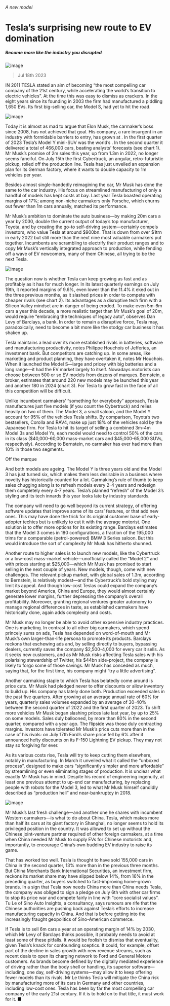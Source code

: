 ###### A new model
# Tesla’s surprising new route to EV domination 
##### Become more like the industry you disrupted 
![image](images/20230722_WBP001.jpg) 
> Jul 18th 2023 
IN 2011 TESLA stated an aim of becoming “the most compelling car company of the 21st century, while accelerating the world’s transition to electric vehicles”. At the time this was easy to dismiss as crackers. In the eight years since its founding in 2003 the firm had manufactured a piddling 1,650 EVs. Its first big-selling car, the Model S, had yet to hit the road. 
![image](images/20230722_WBC885.png) 

Today it is almost as mad to argue that Elon Musk, the carmaker’s boss since 2008, has not achieved that goal. His company, a rare insurgent in an industry with formidable barriers to entry, has grown at . In the first quarter of 2023 Tesla’s Model Y mini-SUV was the world’s . In the second quarter it delivered a total of 466,000 cars, beating analysts’ forecasts (see chart 1). Mr Musk’s promise of 2m sales this year, up from 1.3m in 2022, no longer seems fanciful. On July 15th the first Cybertruck, an angular, retro-futuristic pickup, rolled off the production line. Tesla has just unveiled an expansion plan for its German factory, where it wants to double capacity to 1m vehicles per year. 
Besides almost single-handedly reimagining the car, Mr Musk has done the same to the car industry. His focus on streamlined manufacturing of only a handful of models has kept costs at bay. Last year Tesla boasted operating margins of 17%; among non-niche carmakers only Porsche, which churns out fewer than 1m cars annually, matched its performance. 
Mr Musk’s ambition to dominate the auto business—by making 20m cars a year by 2030, double the current output of today’s top manufacturer, Toyota, and by creating the go-to self-driving system—certainly compels investors, who value Tesla at around $900bn. That is down from over $1trn in early 2022 but still more than the next nine most valuable carmakers put together. Incumbents are scrambling to electrify their product ranges and to copy Mr Musk’s vertically integrated approach to production, while fending off a wave of EV newcomers, many of them Chinese, all trying to be the next Tesla.
![image](images/20230722_WBC899.png) 

The question now is whether Tesla can keep growing as fast and as profitably as it has for much longer. In its latest quarterly earnings on July 19th, it reported margins of 9.6%, even lower than the 11.4% it eked out in the three previous months, as it slashed prices in order to compete with cheaper rivals (see chart 2). Its advantages as a disruptive tech firm with a Silicon Valley mindset are in danger of being eroded. To make even 5m-6m cars a year this decade, a more realistic target than Mr Musk’s goal of 20m, would require “embracing the techniques of legacy auto”, observes Dan Levy of Barclays, a bank. In order to remain a disruptive force, Tesla may, paradoxically, need to become a bit more like the stodgy car business it has shaken up.
Tesla maintains a lead over its more established rivals in batteries, software and manufacturing productivity, notes Philippe Houchois of Jefferies, an investment bank. But competitors are catching up. In some areas, like marketing and product planning, they have overtaken it, notes Mr Houchois. When it launched the Model S—large and pricey with big batteries and a long range—it had the EV market largely to itself. Nowadays motorists can choose between 500 or so EV models from dozens of marques. Bernstein, a broker, estimates that around 220 new models may be launched this year and another 180 in 2024 (chart 3). For Tesla to grow fast in the face of all this competition will be difficult.
Unlike incumbent carmakers’ “something for everybody” approach, Tesla manufactures just five models (if you count the Cybertruck) and relies heavily on two of them. The Model 3, a small saloon, and the Model Y account for 95% of the vehicles Tesla shifts. By comparison, Toyota’s two bestsellers, Corolla and RAV4, make up just 18% of the vehicles sold by the Japanese firm. For Tesla to hit its target of selling a combined 3m-4m Model 3s and Model Ys, each model would need to control 50% of the cars in its class ($40,000-60,000 mass-market cars and $45,000-65,000 SUVs, respectively). According to Bernstein, no carmaker has ever had more than 10% in those two segments. 
Off the marque
And both models are ageing. The Model Y is three years old and the Model 3 has just turned six, which makes them less desirable in a business where novelty has historically counted for a lot. Carmaking’s rule of thumb to keep sales chugging along is to refresh models every 2-4 years and redesign them completely every 4-7 years. Tesla’s planned “refresh” of the Model 3’s styling and its tech innards this year looks late by industry standards. 
The company will need to go well beyond its current strategy, of offering software updates that improve some of its cars’ features, or that add new ones. This may have done the trick for its original customer base of early-adopter techies but is unlikely to cut it with the average motorist. One solution is to offer more options for its existing range. Barclays estimates that the Model 3 comes in 180 configurations, a fraction of the 195,000 trims for a comparable (petrol-powered) BMW 3 Series saloon. But this would introduce the sort of complexity Mr Musk has hitherto shunned. 
Another route to higher sales is to launch new models, like the Cybertruck or a low-cost mass-market vehicle—unofficially called the “Model 2” and with prices starting at $25,000—which Mr Musk has promised to start selling in the next couple of years. New models, though, come with new challenges. The relevant pickup market, with global sales of 1.3m, according to Bernstein, is relatively modest—and the Cybertruck’s bold styling may limit its appeal. And though low-cost Teslas could expand the company’s market beyond America, China and Europe, they would almost certainly generate lower margins, further depressing the company’s overall profitability. Moreover, granting regional ventures greater autonomy to manage regional differences in taste, as established carmakers have historically done, again adds complexity and costs. 
Mr Musk may no longer be able to avoid other expensive industry practices. One is marketing. In contrast to all other big carmakers, which spend princely sums on ads, Tesla has depended on word-of-mouth and Mr Musk’s own larger-than-life persona to promote its products. Barclays reckons that eschewing ads and, by selling directly to buyers, bypassing dealers, currently saves the company $2,500-4,000 for every car it sells. As it seeks new customers, and as Mr Musk risks affecting Tesla sales with his polarising stewardship of Twitter, his $44bn side-project, the company is likely to forgo some of those savings. Mr Musk has conceded as much, saying that, for the first time, his company might “try a little advertising”. 
Another carmaking staple to which Tesla has belatedly come around is price cuts. Mr Musk had pledged never to offer discounts or allow inventory to build up. His company has lately done both. Production exceeded sales in the past five quarters. After growing at an average annual rate of 60% for years, quarterly sales volumes expanded by an average of 30-40% between the second quarter of 2022 and the first quarter of 2023. To shift more vehicles Mr Musk began slashing prices late last year, by up to 25% on some models. Sales duly ballooned, by more than 80% in the second quarter, compared with a year ago. The flipside was those duly contracting margins. Investors have tolerated Mr Musk’s price cuts more than in the case of his rivals: on July 17th Ford’s share price fell by 6% after it announced hefty discounts on its F-150 Lightning EV pickup. They may not stay so forgiving for ever.
As its various costs rise, Tesla will try to keep cutting them elsewhere, notably in manufacturing. In March it unveiled what it called the “unboxed process”, designed to make cars “significantly simpler and more affordable” by streamlining or even eliminating stages of production. It is unclear what exactly Mr Musk has in mind. Despite his record of engineering ingenuity, at least one previous attempt to up-end car manufacturing, by replacing people with robots for the Model 3, led to what Mr Musk himself candidly described as “production hell” and near-bankruptcy in 2018. 
![image](images/20230722_WBC884.png) 

Mr Musk’s last fresh challenge—and another one he shares with incumbent Western carmakers—is what to do about China. Tesla, which makes more than half its cars at its giant factory in Shanghai, no longer seems to hold its privileged position in the country. It was allowed to set up without the Chinese joint-venture partner required of other foreign carmakers, at a time when China needed Mr Musk to supply EVs for Chinese motorists and, importantly, to encourage China’s own budding EV industry to raise its game. 
That has worked too well. Tesla is thought to have sold 155,000 cars in China in the second quarter, 13% more than in the previous three months. But China Merchants Bank International Securities, an investment firm, reckons its market share may have slipped below 14%, from 16% in the preceding quarter, as buyers switched to fast-improving home-grown brands. In a sign that Tesla now needs China more than China needs Tesla, the company was obliged to sign a pledge on July 6th with other car firms to stop its price war and compete fairly in line with “core socialist values”. Tu Le of Sino Auto Insights, a consultancy, says rumours are rife that the Chinese authorities are pushing back against Tesla’s efforts to increase manufacturing capacity in China. And that is before getting into the increasingly fraught geopolitics of Sino-American commerce.
If Tesla is to sell 6m cars a year at an operating margin of 14% by 2030, which Mr Levy of Barclays thinks possible, it probably needs to avoid at least some of these pitfalls. It would be foolish to dismiss that eventuality, given Tesla’s knack for confounding sceptics. It could, for example, offset part of the decline in sales growth with new revenue streams, such as recent deals to open its charging network to Ford and General Motors customers. As brands become defined by the digitally mediated experience of driving rather than the body shell or handling, its superior software—including, one day, self-driving systems—may allow it to keep offering fewer models than its rivals. Mr Le thinks Tesla will mitigate the China risk by manufacturing more of its cars in Germany and other countries, including low-cost ones. Tesla has been by far the most compelling car company of the early 21st century. If it is to hold on to that title, it must work for it. ■


